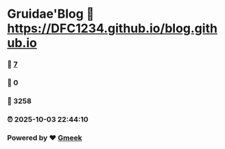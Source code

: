 # Gruidae'Blog :link: https://DFC1234.github.io/blog.github.io 
### :page_facing_up: [7](https://DFC1234.github.io/blog.github.io/tag.html) 
### :speech_balloon: 0 
### :hibiscus: 3258 
### :alarm_clock: 2025-10-03 22:44:10 
### Powered by :heart: [Gmeek](https://github.com/Meekdai/Gmeek)
